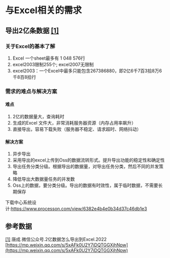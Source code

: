 # 与Excel相关的需求
## 导出2亿条数据 <a href="quote-1" name="quote-1-1">[1]</a>
### 关于Excel的基本了解
1. Excel 一个sheet最多有 1 048 576行
2. excel2003限制255个; excel2007无限制
3. excel2003：一个Excel中最多只能包含267386880，即2亿6千7百3拾8万6千8百8拾行

### 需求的难点与解决方案
#### 难点
1. 2亿的数据量大，查询耗时
2. 生成的Excel 文件大，非常消耗服务器资源（内存占用率飙升）
3. 直接导出，容易下载失败（服务器不稳定、请求超时、网络抖动）

#### 解决方案
1. 异步导出
2. 采用导出的excel上传到Oss的数据流转形式。提升导出功能的稳定性和确定性
3. 导出任务分类分级。根据导出的数据量，对导出任务分类，然后不同的并发策略
4. 降低导出大数据量任务的并发数
5. Oss上的数据，要分类分级。导出的数据有时效性，属于临时数据，不需要长期保存


下载中心系统设计:https://www.processon.com/view/6382e4b4e0b34d37c46db1e3




## 参考数据
<a name="quote-1" href="#quote-1-1">[1]</a> 唐成.微信公众号.2亿数据怎么导出到Excel.2022 [https://mp.weixin.qq.com/s/5xAFk0U2Y7iDQTGGXjhNpw](https://mp.weixin.qq.com/s/5xAFk0U2Y7iDQTGGXjhNpw)